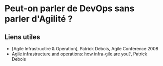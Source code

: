 # Peut-on parler de DevOps sans parler d'Agilité ?

## Liens utiles

- [Agile Infrastructire & Operation], Patrick Debois, Agile Conference 2008
- [Agile infrastructure and operations: how infra-gile are you?], Patrick Debois

[Présentation de Patrick Debois, Agile Conference 2008]: http://www.jedi.be/presentations/agile-infrastructure-agile-2008.pdf
[Agile infrastructure and operations: how infra-gile are you?]: http://www.jedi.be/presentations/IEEE-Agile-Infrastructure.pdf
